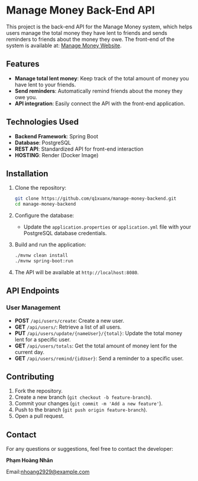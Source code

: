 # Manage Money Back-End API

This project is the back-end API for the Manage Money system, which helps users manage the total money they have lent to friends and sends reminders to friends about the money they owe. The front-end of the system is available at: [Manage Money Website](https://roaring-pudding-f3daf4.netlify.app/).

## Features

- **Manage total lent money**: Keep track of the total amount of money you have lent to your friends.
- **Send reminders**: Automatically remind friends about the money they owe you.
- **API integration**: Easily connect the API with the front-end application.

## Technologies Used

- **Backend Framework**: Spring Boot
- **Database**: PostgreSQL
- **REST API**: Standardized API for front-end interaction
- **HOSTING**: Render (Docker Image) 

## Installation

1. Clone the repository:

    ```bash
    git clone https://github.com/q1xuanx/manage-money-backend.git
    cd manage-money-backend
    ```

2. Configure the database:
    - Update the `application.properties` or `application.yml` file with your PostgreSQL database credentials.

3. Build and run the application:

    ```bash
    ./mvnw clean install
    ./mvnw spring-boot:run
    ```

4. The API will be available at `http://localhost:8080`.

## API Endpoints

### User Management

- **POST** `/api/users/create`: Create a new user.
- **GET** `/api/users/`: Retrieve a list of all users.
- **PUT** `/api/users/update/{nameUser}/{total}`: Update the total money lent for a specific user.
- **GET** `/api/users/totals`: Get the total amount of money lent for the current day.
- **GET** `/api/users/remind/{idUser}`: Send a reminder to a specific user.


## Contributing

1. Fork the repository.
2. Create a new branch (`git checkout -b feature-branch`).
3. Commit your changes (`git commit -m 'Add a new feature'`).
4. Push to the branch (`git push origin feature-branch`).
5. Open a pull request.

## Contact

For any questions or suggestions, feel free to contact the developer:

**Phạm Hoàng Nhân**

Email:nhoang2929@example.com
